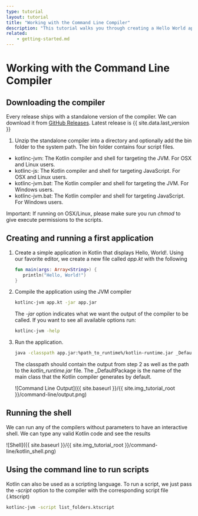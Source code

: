 ```yaml
---
type: tutorial
layout: tutorial
title: "Working with the Command Line Compiler"
description: "This tutorial walks you through creating a Hello World application using the command line compiler"
related:
    - getting-started.md
---
```


# Working with the Command Line Compiler

## Downloading the compiler

Every release ships with a standalone version of the compiler. We can download it from [GitHub Releases]({{site.data.releases.latest.url}}). Latest release is {{ site.data.last_version }}

1. Unzip the standalone compiler into a directory and optionally add the bin folder to the system path. The bin folder contains four script files.

* kotlinc-jvm: The Kotlin compiler and shell for targeting the JVM. For OSX and Linux users.
* kotlinc-js: The Kotlin compiler and shell for targeting JavaScript. For OSX and Linux users.
* kotlinc-jvm.bat: The Kotlin compiler and shell for targeting the JVM. For Windows users.
* kotlinc-jvm.bat: The Kotlin compiler and shell for targeting JavaScript. For Windows users.

Important: If running on OSX/Linux, please make sure you run *chmod* to give execute permissions to the scripts.

## Creating and running a first application

1. Create a simple application in Kotlin that displays Hello, World!. Using our favorite editor, we create a new file called *app.kt* with the following

   ``` kotlin
   fun main(args: Array<String>) {
      println("Hello, World!")
   }
   ```

2. Compile the application using the JVM compiler

   ``` sh
   kotlinc-jvm app.kt -jar app.jar
   ```

   The *-jar* option indicates what we want the output of the compiler to be called.
   If you want to see all available options run:

   ``` sh
   kotlinc-jvm -help
   ```

3. Run the application.

   ``` sh
   java -classpath app.jar:%path_to_runtime%/kotlin-runtime.jar _DefaultPackage
   ```

   The classpath should contain the output from step 2 as well as the path to the *kotlin_runtime.jar* file. The _DefaultPackage is the name of the main class that
   the Kotlin compiler generates by default.

   ![Command Line Output]({{ site.baseurl }}/{{ site.img_tutorial_root }}/command-line/output.png)


## Running the shell

We can run any of the compilers without parameters to have an interactive shell. We can type any valid Kotlin code and see the results

![Shell]({{ site.baseurl }}/{{ site.img_tutorial_root }}/command-line/kotlin_shell.png)

## Using the command line to run scripts

Kotlin can also be used as a scripting language. To run a script, we just pass the *-script* option to the compiler with the corresponding script file (.ktscript)

   ``` sh
   kotlinc-jvm -script list_folders.ktscript
   ```


